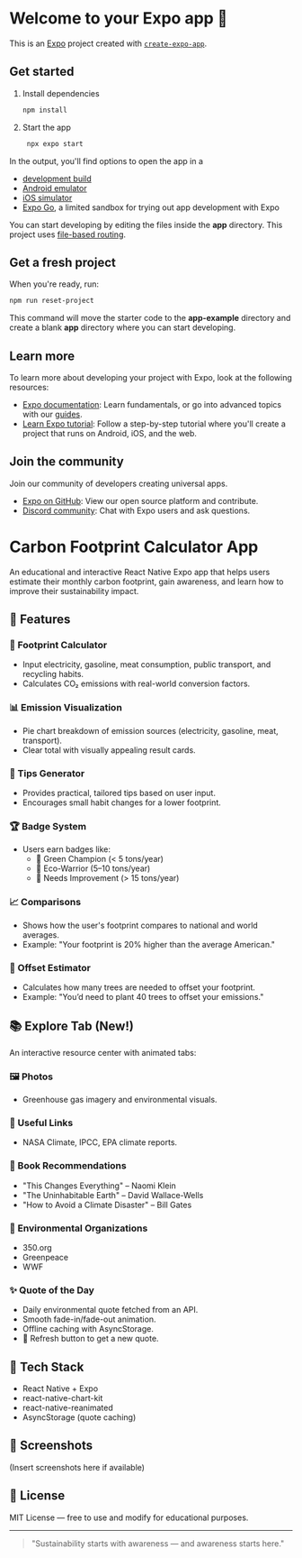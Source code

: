 # Welcome to your Expo app 👋

This is an [Expo](https://expo.dev) project created with [`create-expo-app`](https://www.npmjs.com/package/create-expo-app).

## Get started

1. Install dependencies

   ```bash
   npm install
   ```

2. Start the app

   ```bash
    npx expo start
   ```

In the output, you'll find options to open the app in a

- [development build](https://docs.expo.dev/develop/development-builds/introduction/)
- [Android emulator](https://docs.expo.dev/workflow/android-studio-emulator/)
- [iOS simulator](https://docs.expo.dev/workflow/ios-simulator/)
- [Expo Go](https://expo.dev/go), a limited sandbox for trying out app development with Expo

You can start developing by editing the files inside the **app** directory. This project uses [file-based routing](https://docs.expo.dev/router/introduction).

## Get a fresh project

When you're ready, run:

```bash
npm run reset-project
```

This command will move the starter code to the **app-example** directory and create a blank **app** directory where you can start developing.

## Learn more

To learn more about developing your project with Expo, look at the following resources:

- [Expo documentation](https://docs.expo.dev/): Learn fundamentals, or go into advanced topics with our [guides](https://docs.expo.dev/guides).
- [Learn Expo tutorial](https://docs.expo.dev/tutorial/introduction/): Follow a step-by-step tutorial where you'll create a project that runs on Android, iOS, and the web.

## Join the community

Join our community of developers creating universal apps.

- [Expo on GitHub](https://github.com/expo/expo): View our open source platform and contribute.
- [Discord community](https://chat.expo.dev): Chat with Expo users and ask questions.


# Carbon Footprint Calculator App

An educational and interactive React Native Expo app that helps users estimate their monthly carbon footprint, gain awareness, and learn how to improve their sustainability impact.

## 🌟 Features

### 🔢 Footprint Calculator
- Input electricity, gasoline, meat consumption, public transport, and recycling habits.
- Calculates CO₂ emissions with real-world conversion factors.

### 📊 Emission Visualization
- Pie chart breakdown of emission sources (electricity, gasoline, meat, transport).
- Clear total with visually appealing result cards.

### 🧠 Tips Generator
- Provides practical, tailored tips based on user input.
- Encourages small habit changes for a lower footprint.

### 🏆 Badge System
- Users earn badges like:
  - 🏅 Green Champion (< 5 tons/year)
  - 🌱 Eco-Warrior (5–10 tons/year)
  - 🚨 Needs Improvement (> 15 tons/year)

### 📈 Comparisons
- Shows how the user's footprint compares to national and world averages.
- Example: "Your footprint is 20% higher than the average American."

### 🌳 Offset Estimator
- Calculates how many trees are needed to offset your footprint.
- Example: "You’d need to plant 40 trees to offset your emissions."

## 📚 Explore Tab (New!)

An interactive resource center with animated tabs:

### 🖼 Photos
- Greenhouse gas imagery and environmental visuals.

### 🔗 Useful Links
- NASA Climate, IPCC, EPA climate reports.

### 📖 Book Recommendations
- "This Changes Everything" – Naomi Klein
- "The Uninhabitable Earth" – David Wallace-Wells
- "How to Avoid a Climate Disaster" – Bill Gates

### 🌱 Environmental Organizations
- 350.org
- Greenpeace
- WWF

### ✨ Quote of the Day
- Daily environmental quote fetched from an API.
- Smooth fade-in/fade-out animation.
- Offline caching with AsyncStorage.
- 🔄 Refresh button to get a new quote.

## 🚀 Tech Stack
- React Native + Expo
- react-native-chart-kit
- react-native-reanimated
- AsyncStorage (quote caching)

## 📸 Screenshots
(Insert screenshots here if available)



## 📜 License

MIT License — free to use and modify for educational purposes.

---

> "Sustainability starts with awareness — and awareness starts here."
